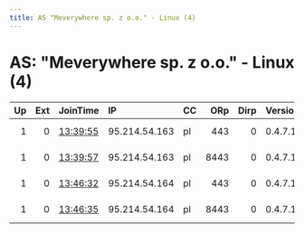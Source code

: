 ```yaml
---
title: AS "Meverywhere sp. z o.o." - Linux (4)
---
```


# AS: "Meverywhere sp. z o.o." - Linux (4)

|   Up |   Ext | JoinTime                                                                                              | IP            | CC   |   ORp |   Dirp | Version   | Contact                  | Nickname   |   eFamMembers |
|-----:|------:|:------------------------------------------------------------------------------------------------------|:--------------|:-----|------:|-------:|:----------|:-------------------------|:-----------|--------------:|
|    1 |     0 | [13:39:55](https://nusenu.github.io/OrNetStats/w/relay/4F41E818C86B86B2D768E75F0AE2CFAEC6A51726.html) | 95.214.54.163 | pl   |   443 |      0 | 0.4.7.10  | email:abuse tuxli.org pg | bauruine   |            45 |
|    1 |     0 | [13:39:57](https://nusenu.github.io/OrNetStats/w/relay/1BC61D030A258C49F76102BDC282E8A666CC4D02.html) | 95.214.54.163 | pl   |  8443 |      0 | 0.4.7.10  | email:abuse tuxli.org pg | bauruine   |            45 |
|    1 |     0 | [13:46:32](https://nusenu.github.io/OrNetStats/w/relay/B01F0A47744F2615D63457F8C87D6F356D6D3B81.html) | 95.214.54.164 | pl   |   443 |      0 | 0.4.7.10  | email:abuse tuxli.org pg | bauruine   |            45 |
|    1 |     0 | [13:46:35](https://nusenu.github.io/OrNetStats/w/relay/72FAAE8F5FE6992131B9465860672FDC9BF31D09.html) | 95.214.54.164 | pl   |  8443 |      0 | 0.4.7.10  | email:abuse tuxli.org pg | bauruine   |            45 |
